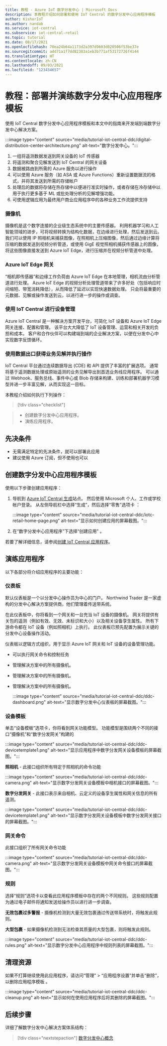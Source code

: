 ```yaml
---
title: 教程 - Azure IoT 数字分发中心 | Microsoft Docs
description: 本教程介绍如何部署和使用 IoT Central 的数字分发中心应用程序模板
author: KishorIoT
ms.author: nandab
ms.service: iot-central
ms.subservice: iot-central-retail
ms.topic: tutorial
ms.date: 08/17/2021
ms.openlocfilehash: 70ea24b64a1173d2a397d9603d020506f53be37e
ms.sourcegitcommit: add71a1f7dd82303a1eb3b771af53172726f4144
ms.translationtype: HT
ms.contentlocale: zh-CN
ms.lasthandoff: 09/03/2021
ms.locfileid: "123434657"
---
```

# <a name="tutorial-deploy-and-walk-through-the-digital-distribution-center-application-template"></a>教程：部署并演练数字分发中心应用程序模板

使用 IoT Central 数字分发中心应用程序模板和本文中的指南来开发端到端数字分发中心解决方案。

   :::image type="content" source="media/tutorial-iot-central-ddc/digital-distribution-center-architecture.png" alt-text="数字分发中心。":::

1. 一组将遥测数据发送到网关设备的 IoT 传感器
2. 将遥测和聚合见解发送到 IoT Central 的网关设备
3. 数据被路由到所需的 Azure 服务以进行操作
4. 可以使用 Azure 服务（如 ASA 或 Azure Functions）重新设置数据流的格式，并将其发送到所需的存储帐户
5. 处理后的数据将存储在热存储中以便进行准实时操作，或者存储在冷存储中以用于执行更多基于 ML 或批处理分析的见解增强功能。 
6. 可使用逻辑应用为最终用户商业应用程序中的各种业务工作流提供支持

### <a name="video-cameras"></a>摄像机 

摄像机是这个数字连接的企业级生态系统中的主要传感器。 利用机器学习和人工智能领域的进步，可将视频转换为结构化数据，在边缘进行处理，然后发送到云。 我们可以使用 IP 照相机来捕获图像，在照相机上压缩图像，然后通过边缘计算将压缩的数据发送到视频分析管道，或使用 GigE 视觉照相机捕获传感器上的图像，将这些图像直接发送到 Azure IoT Edge，进行压缩并在视频分析管道中处理。 

### <a name="azure-iot-edge-gateway"></a>Azure IoT Edge 网关

“相机即传感器”和边缘工作负荷由 Azure IoT Edge 在本地管理，相机流由分析管道进行处理。 Azure IoT Edge 的视频分析处理管道带来了许多好处（包括响应时间缩短、带宽消耗降低），从而降低了延迟以实现快速数据处理。 只会将最重要的元数据、见解或操作发送到云，以进行进一步的操作或调查。 

### <a name="device-management-with-iot-central"></a>使用 IoT Central 进行设备管理
 
Azure IoT Central 是一种解决方案开发平台，可简化 IoT 设备和 Azure IoT Edge 网关连接、配置和管理。 该平台大大降低了 IoT 设备管理、运营和相关开发的负担和成本。 客户和合作伙伴可以构建端到端的企业解决方案，以便在分发中心中实现数字反馈循环。

### <a name="business-insights-and-actions-using-data-egress"></a>使用数据出口获得业务见解并执行操作 

IoT Central 平台通过连续数据导出 (CDE) 和 API 提供了丰富的扩展选项。 通常将基于遥测数据处理或原始遥测的业务见解导出到首选业务线应用程序。 可以通过 Webhook、服务总线、事件中心或 Blob 存储来构建、训练和部署机器学习模型并进一步丰富见解，从而实现这一目标。

本教程介绍如何执行下列操作：

> [!div class="checklist"]

> * 创建数字分发中心应用程序。
> * 演练应用程序。

## <a name="prerequisites"></a>先决条件

* 无需满足特定的先决条件，就可以部署此应用
* 建议使用 Azure 订阅，但不使用也可以

## <a name="create-digital-distribution-center-application-template"></a>创建数字分发中心应用程序模板

使用以下步骤创建应用程序：

1. 导航到 [Azure IoT Central 生成](https://aka.ms/iotcentral)站点。 然后使用 Microsoft 个人、工作或学校帐户登录。 从左侧导航栏中选择“生成”，然后选择“零售”选项卡 ：

   :::image type="content" source="media/tutorial-iot-central-ddc/iotc-retail-home-page.png" alt-text="显示如何创建应用的屏幕截图。":::

1. 在“数字分发中心应用程序”下选择“创建应用” 。

若要了解详细信息，请参阅[创建 IoT Central 应用程序](../core/howto-create-iot-central-application.md)。

## <a name="walk-through-the-application"></a>演练应用程序 

以下各部分将介绍应用程序的主要功能：

### <a name="dashboard"></a>仪表板

默认仪表板是一个以分发中心操作员为中心的门户。 Northwind Trader 是一家虚构的分发中心解决方案提供商，他们管理着传送带系统。 

在此仪表板中，你将看到一个网关和一台充当 IoT 设备的摄像机。 网关将提供有关包的遥测（例如有效、无效、未标识和大小）以及相关设备孪生属性。 所有下游命令都在 IoT 设备（例如照相机）上执行。 此仪表板已预先配置为展示关键的分发中心设备操作活动。

仪表板以逻辑方式组织，用于显示 Azure IoT 网关和 IoT 设备的设备管理功能。  

* 可以执行网关命令和控制任务
* 管理解决方案中的所有摄像机。
* 管理解决方案中的所有摄像机。
* 管理解决方案中的所有摄像机。

   :::image type="content" source="media/tutorial-iot-central-ddc/ddc-dashboard.png" alt-text="显示数字分发中心仪表板的屏幕截图。":::

### <a name="device-template"></a>设备模板

单击“设备模板”选项卡，你将看到网关功能模型。 功能模型是围绕两个不同的接口“摄像机”和“数字分发网关”构建的  

   :::image type="content" source="media/tutorial-iot-central-ddc/ddc-devicetemplate1.png" alt-text="显示应用程序中数字分发网关设备模板的屏幕截图。":::

**照相机** - 此接口组织所有特定于照相机的命令功能 

   :::image type="content" source="media/tutorial-iot-central-ddc/ddc-camera.png" alt-text="显示数字分发网关设备模板中相机接口的屏幕截图。":::

**数字分发网关** - 此接口表示来自相机、云定义的设备孪生属性和网关信息的所有遥测。

   :::image type="content" source="media/tutorial-iot-central-ddc/ddc-devicetemplate1.png" alt-text="显示数字分发网关设备模板中数字分发网关接口的屏幕截图。":::

### <a name="gateway-commands"></a>网关命令

此接口组织了所有网关命令功能

   :::image type="content" source="media/tutorial-iot-central-ddc/ddc-camera.png" alt-text="显示数字分发网关设备模板中网关命令接口的屏幕截图。":::

### <a name="rules"></a>规则

选择“规则”选项卡以查看此应用程序模板中存在的两个不同规则。 这些规则配置为通过电子邮件将通知发送给操作员以进行进一步调查。

 **无效包裹过多警报** - 摄像机检测到大量无效包裹通过传送带系统时，将触发此规则。

**大型包裹** - 如果摄像机检测到无法检查其质量的大型包裹，则将触发此规则。 

   :::image type="content" source="media/tutorial-iot-central-ddc/ddc-rules.png" alt-text="显示数字分发中心应用程序中规则列表的屏幕截图。":::

## <a name="clean-up-resources"></a>清理资源

如果不打算继续使用此应用程序，请访问“管理” > “应用程序设置”并单击“删除”，以删除应用程序模板    。

   :::image type="content" source="media/tutorial-iot-central-ddc/ddc-cleanup.png" alt-text="显示如何在使用应用程序后将其删除的屏幕截图。":::

## <a name="next-steps"></a>后续步骤

详细了解数字分发中心解决方案体系结构：

> [!div class="nextstepaction"]
> [数字分发中心概念](./architecture-digital-distribution-center.md)
